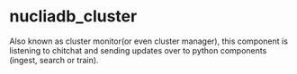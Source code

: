 # nucliadb_cluster

Also known as cluster monitor(or even cluster manager), this component is listening to chitchat and sending updates over to python components (ingest, search or train).
